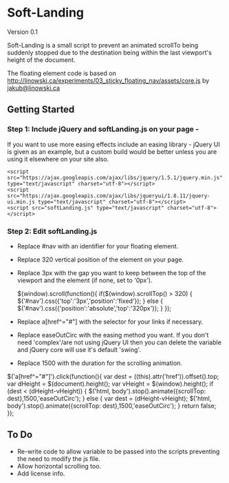 Soft-Landing
==================================================
Version 0.1

Soft-Landing is a small script to prevent an animated scrollTo being suddenly stopped due to the destination being within the last viewport's height of the document.

The floating element code is based on http://linowski.ca/experiments/03_sticky_floating_nav/assets/core.js by jakub@linowski.ca


Getting Started
---------------

### Step 1: Include jQuery and softLanding.js on your page - 
If you want to use more easing effects include an easing library - jQuery UI is given as an example, but a custom build would be better unless you are using it elsewhere on your site also.

    <script src="https://ajax.googleapis.com/ajax/libs/jquery/1.5.1/jquery.min.js" type="text/javascript" charset="utf-8"></script>
	<script src="https://ajax.googleapis.com/ajax/libs/jqueryui/1.8.11/jquery-ui.min.js type="text/javascript" charset="utf-8"></script>
	<script src="softLanding.js" type="text/javascript" charset="utf-8"></script>


### Step 2: Edit softLanding.js
- Replace #nav with an identifier for your floating element.
- Replace 320 vertical position of the element on your page.
- Replace 3px with the gap you want to keep between the top of the viewport and the element (if none, set to '0px').

	$(window).scroll(function(){
		if($(window).scrollTop() > 320) {
			$('#nav').css({'top':'3px','position':'fixed'});
		}
		else {
			$('#nav').css({'position':'absolute','top':'320px'});
		}
	});

- Replace a[href^="#"] with the selector for your links if necessary.
- Replace easeOutCirc with the easing method you want. If you don't need 'complex'/are not using jQuery UI then you can delete the variable and jQuery core will use it's default 'swing'. 
- Replace 1500 with the duration for the scrolling animation. 


$('a[href^="#"]').click(function(){
		var dest = $($(this).attr('href')).offset().top;
		var dHeight = $(document).height();
		var vHeight = $(window).height();
		if (dest < (dHeight-vHeight)) {
			$('html, body').stop().animate({scrollTop: dest},1500,'easeOutCirc');
		}
			else {
				var dest = (dHeight-vHeight);
				$('html, body').stop().animate({scrollTop: dest},1500,'easeOutCirc');
			}
		return false;
	});
	
      

To Do
---------------
- Re-write code to allow variable to be passed into the scripts preventing the need to modify the js file.
- Allow horizontal scrolling too.
- Add license info.
